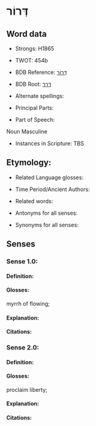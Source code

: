# דְּרוֹר

<!-- Status: S2="NeedsEdits" -->
<!-- Lexica used for edits:   -->

## Word data

* Strongs: H1865

* TWOT: 454b

* BDB Reference: [דְּרוֹר](rc://en/bdb/dict/d.cl.ac)

* BDB Root: [דרר](rc://en/bdb/dict/d.cl.aa)

* Alternate spellings:

* Principal Parts:

* Part of Speech:

Noun Masculine 

* Instances in Scripture: TBS

## Etymology:

* Related Language glosses:

* Time Period/Ancient Authors:

* Related words:

* Antonyms for all senses:

* Synonyms for all senses:

## Senses

### Sense 1.0:

#### Definition:

#### Glosses:

myrrh of flowing; 

#### Explanation:

#### Citations:



### Sense 2.0:

#### Definition:

#### Glosses:

proclaim liberty; 

#### Explanation:

#### Citations:



